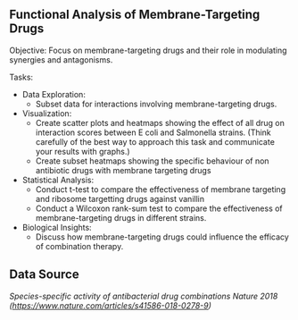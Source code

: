 ## Functional Analysis of Membrane-Targeting Drugs
Objective: Focus on membrane-targeting drugs and their role in modulating synergies and antagonisms.

Tasks:
- Data Exploration:
  - Subset data for interactions involving membrane-targeting drugs.
- Visualization:
  - Create scatter plots and heatmaps showing the effect of all drug on interaction scores between E coli and Salmonella strains. (Think carefully of the best way to approach this task and communicate your results with graphs.)
  - Create subset heatmaps showing the specific behaviour of non antibiotic drugs with membrane targeting drugs 
- Statistical Analysis:
  - Conduct t-test to compare the effectiveness of membrane targeting and ribosome targetting drugs against vanillin
  - Conduct a Wilcoxon rank-sum test to compare the effectiveness of membrane-targeting drugs in different strains.
- Biological Insights:
  - Discuss how membrane-targeting drugs could influence the efficacy of combination therapy.
 
## Data Source
*Species-specific activity of antibacterial drug combinations Nature 2018 (https://www.nature.com/articles/s41586-018-0278-9)*

